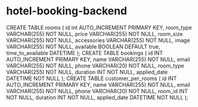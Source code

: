 # hotel-booking-backend

CREATE TABLE rooms (
	id int AUTO_INCREMENT PRIMARY KEY,
  room_type VARCHAR(255) NOT NULL,
  price VARCHAR(255) NOT NULL,
  room_size VARCHAR(255) NOT NULL,
  accessories VARCHAR(255) NOT NULL,
  image VARCHAR(255) NOT NULL,
  available BOOLEAN DEFAULT true,
  time_to_available DATETIME
);
CREATE TABLE bookings (
    id INT AUTO_INCREMENT PRIMARY KEY,
    name VARCHAR(255) NOT NULL,
    email VARCHAR(255) NOT NULL,
    phone VARCHAR(20) NOT NULL,
    room_type VARCHAR(255) NOT NULL,
    duration INT NOT NULL,
    applied_date DATETIME NOT NULL
);
CREATE TABLE customer_per_rooms (
    id INT AUTO_INCREMENT PRIMARY KEY,
    name VARCHAR(255) NOT NULL,
    email VARCHAR(255) NOT NULL,
    phone VARCHAR(20) NOT NULL,
    room_id INT NOT NULL,
    duration INT NOT NULL,
    applied_date DATETIME NOT NULL
);
